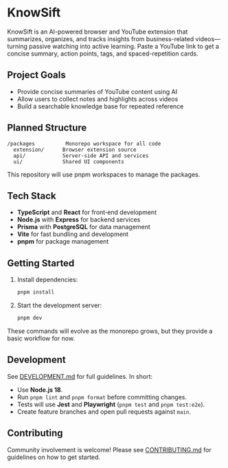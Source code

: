 # KnowSift

KnowSift is an AI-powered browser and YouTube extension that summarizes, organizes, and tracks insights from business-related videos—turning passive watching into active learning. Paste a YouTube link to get a concise summary, action points, tags, and spaced-repetition cards.

## Project Goals

- Provide concise summaries of YouTube content using AI
- Allow users to collect notes and highlights across videos
- Build a searchable knowledge base for repeated reference

## Planned Structure

```
/packages          Monorepo workspace for all code
  extension/      Browser extension source
  api/            Server-side API and services
  ui/             Shared UI components
```

This repository will use pnpm workspaces to manage the packages.

## Tech Stack

- **TypeScript** and **React** for front‑end development
- **Node.js** with **Express** for backend services
- **Prisma** with **PostgreSQL** for data management
- **Vite** for fast bundling and development
- **pnpm** for package management

## Getting Started

1. Install dependencies:
   ```bash
   pnpm install
   ```
2. Start the development server:
   ```bash
   pnpm dev
   ```

These commands will evolve as the monorepo grows, but they provide a basic workflow for now.

## Development

See [DEVELOPMENT.md](DEVELOPMENT.md) for full guidelines. In short:

- Use **Node.js 18**.
- Run `pnpm lint` and `pnpm format` before committing changes.
- Tests will use **Jest** and **Playwright** (`pnpm test` and `pnpm test:e2e`).
- Create feature branches and open pull requests against `main`.

## Contributing

Community involvement is welcome! Please see [CONTRIBUTING.md](CONTRIBUTING.md) for guidelines on how to get started.
